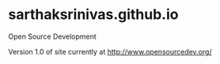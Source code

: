 # sarthaksrinivas.github.io
Open Source Development

Version 1.0 of site currently at http://www.opensourcedev.org/
